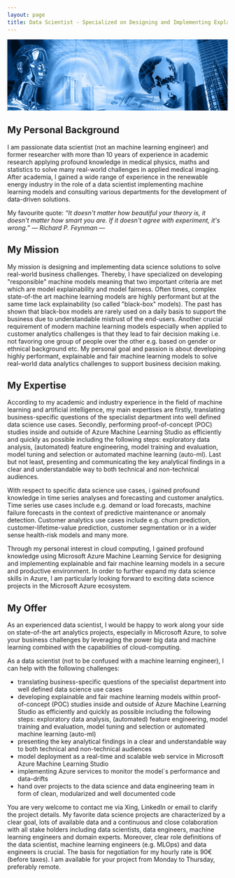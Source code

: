 ```yaml
---
layout: page
title: Data Scientist - Specialized on Designing and Implementing Explainable and Fair Data Science Solutions in Microsoft Azure
---
```

![screenshot](images/artificial_intelligence.png)


## My Personal Background
I am passionate data scientist (not an machine learning engineer) and former researcher with more than 10 years of experience in academic research applying profound knowledge in medical physics, maths and statistics to solve many real-world challenges in applied medical imaging. After academia, I gained a wide range of experience in the renewable energy industry in the role of a data scientist implementing machine learning models and consulting various departments for the development of data-driven solutions.

My favourite quote:
*“It doesn't matter how beautiful your theory is, it doesn't matter how smart you are. If it doesn't agree with experiment, it's wrong.” ― Richard P. Feynman ―*
## My Mission
My mission is designing and implementing data science solutions to solve real-world business challenges. Thereby, I have specialized on developing "responsible" machine models meaning that two important criteria are met which are model explainability and model fairness. Often times, complex state-of-the art machine learning models are highly performant but at the same time lack explainability (so called "black-box" models). The past has shown that black-box models are rarely used on a daily basis to support the business due to understandable mistrust of the end-users. Another crucial requirement of modern machine learning models especially when applied to customer analytics challenges is that they lead to fair decision making i.e. not favoring one group of people over the other e.g. based on gender or ethnical background etc. My personal goal and passion is about developing highly performant, explainable and fair machine learning models to solve real-world data analytics challenges to support business decision making.
## My Expertise
According to my academic and industry experience in the field of machine learning and artificial intelligence, my main expertises are firstly, translating business-specific questions of the specialist department into well defined data science use cases. Secondly, performing proof-of-concept (POC) studies inside and outside of Azure Machine Learning Studio as efficiently and quickly as possible including the following steps: exploratory data analysis, (automated) feature engineering, model training and evaluation, model tuning and selection or automated machine learning (auto-ml). Last but not least, presenting and communicating the key analytical findings in a clear and understandable way to both technical and non-technical audiences.

With respect to specific data science use cases, i gained profound knowledge in time series analyses and forecasting and customer analytics. Time series use cases include e.g. demand or load forecasts, machine failure forecasts in the context of predictive maintenance or anomaly detection. Customer analytics use cases include e.g. churn prediction, customer-lifetime-value prediction, customer segmentation or in a wider sense health-risk models and many more.

Through my personal interest in cloud computing, I gained profound knowledge using Microsoft Azure Machine Learning Service for designing and implementing explainable and fair machine learning models in a secure and productive environment. In order to further expand my data science skills in Azure, I am particularly looking forward to exciting data science projects in the Microsoft Azure ecosystem.
## My Offer
As an experienced data scientist, I would be happy to work along your side on state-of-the art analytics projects, especially in Microsoft Azure, to solve your business challenges by leveraging the power big data and machine learning combined with the capabilities of cloud-computing.

As a data scientist (not to be confused with a machine learning engineer), I can help with the following challenges:
- translating business-specific questions of the specialist department into well defined data science use cases
- developing explainable and fair machine learning models within proof-of-concept (POC) studies inside and outside of Azure Machine Learning Studio as efficiently and quickly as possible including the following steps: exploratory data analysis, (automated) feature engineering, model training and evaluation, model tuning and selection or automated machine learning (auto-ml)
- presenting the key analytical findings in a clear and understandable way to both technical and non-technical audiences 
- model deployment as a real-time and scalable web service in Microsoft Azure Machine Learning Studio
- implementing Azure services to monitor the model´s performance and data-drifts 
- hand over projects to the data science and data engineering team in form of clean, modularized and well documented code

You are very welcome to contact me via Xing, LinkedIn or email to clarify the project details. My favorite data science projects are characterized by a clear goal, lots of available data and a continuous and close colaboration with all stake holders including data scientists, data engineers, machine learning engineers and domain experts. Moreover, clear role definitions of the data scientist, machine learning engineers (e.g. MLOps) and data engineers is crucial. The basis for negotiation for my hourly rate is 90€ (before taxes). I am available for your project from Monday to Thursday, preferably remote.
